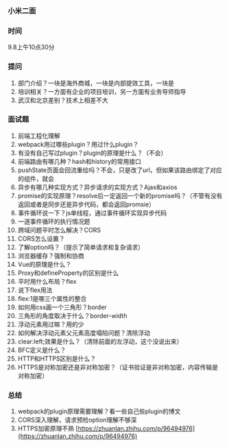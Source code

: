 ### 小米二面

### 时间
9.8上午10点30分

### 提问
1. 部门介绍？一块是海外商城，一块是内部提效工具，一块是
2. 培训相关？一方面有企业的项目培训，另一方面有业务导师指导
3. 武汉和北京差别？技术上相差不大

### 面试题
1. 前端工程化理解
2. webpack用过哪些plugin？用过什么plugin？
3. 有没有自己写过plugin？plugin的原理是什么？（不会）
4. 前端路由有哪几种？hash和history的常用接口
5. pushState页面会回流重绘吗？不会，只是改了url，但如果该路由绑定了对应的组件，就会
6. 异步有哪几种实现方式？异步请求的实现方式？Ajax和axios
7. promise的实现原理？resolve后一定返回一个新的promise吗？（不管有没有返回或者是同步还是异步代码，都会返回promsie）
8. 事件循环说一下？js单线程，通过事件循环实现异步代码
9. 一道事件循环的执行情况题
10. 跨域问题平时怎么解决？CORS
11. CORS怎么设置？
12. 了解option吗？（提示了简单请求和复杂请求）
13. 浏览器缓存？强制和协商
14. Vue的原理是什么？
15. Proxy和defineProperty的区别是什么
16. 平时用什么布局？flex
17. 说下flex用法
18. flex:1是哪三个属性的整合
19. 如何用css画一个三角形？border
20. 三角形的角度取决于什么？border-width
21. 浮动元素用过嘛？用的少
22. 如何解决浮动元素父元素高度塌陷问题？清除浮动
23. clear:left;效果是什么？（清除前面的左浮动，这个没说出来）
24. BFC定义是什么？
25. HTTP和HTTPS区别是什么？
26. HTTPS是对称加密还是非对称加密？（证书验证是非对称加密，内容传输是对称加密）

### 总结
1. webpack的plugin原理需要理解？看一些自己些plugin的博文
2. CORS深入理解，请求预检option理解不够深
3. HTTPS加密原理不熟 [https://zhuanlan.zhihu.com/p/96494976](https://zhuanlan.zhihu.com/p/96494976)


